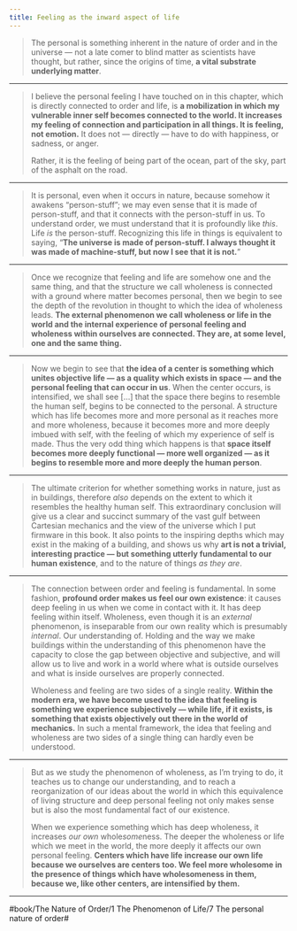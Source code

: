 ```yaml
---
title: Feeling as the inward aspect of life
---
```


> The personal is something inherent in the nature of order and in the universe — not a late comer to blind matter as scientists have thought, but rather, since the origins of time, **a vital substrate underlying matter**.

---

> I believe the personal feeling I have touched on in this chapter, which is directly connected to order and life, is **a mobilization in which my vulnerable inner self becomes connected to the world. It increases my feeling of connection and participation in all things. It is feeling, not emotion.** It does not — directly — have to do with happiness, or sadness, or anger.
> 
> Rather, it is the feeling of being part of the ocean, part of the sky, part of the asphalt on the road.

---

> It is personal, even when it occurs in nature, because somehow it awakens “person-stuff”; we may even sense that it is made of person-stuff, and that it connects with the person-stuff in us. To understand order, we must understand that it is profoundly like *this*. Life *is* the person-stuff. Recognizing this life in things is equivalent to saying, “**The universe is made of person-stuff. I always thought it was made of machine-stuff, but now I see that it is not.**”

---

> Once we recognize that feeling and life are somehow one and the same thing, and that the structure we call wholeness is connected with a ground where matter becomes personal, then we begin to see the depth of the revolution in thought to which the idea of wholeness leads. **The external phenomenon we call wholeness or life in the world and the internal experience of personal feeling and wholeness within ourselves are connected. They are, at some level, one and the same thing.**

---

> Now we begin to see that **the idea of a center is something which unites objective life — as a quality which exists in space — and the personal feeling that can occur in us**. When the center occurs, is intensified, we shall see […] that the space there begins to resemble the human self, begins to be connected to the personal. A structure which has life becomes more and more personal as it reaches more and more wholeness, because it becomes more and more deeply imbued with self, with the feeling of which my experience of self is made. Thus the very odd thing which happens is that **space itself becomes more deeply functional — more well organized — as it begins to resemble more and more deeply the human person**.

---

> The ultimate criterion for whether something works in nature, just as in buildings, therefore *also* depends on the extent to which it resembles the healthy human self. This extraordinary conclusion will give us a clear and succinct summary of the vast gulf between Cartesian mechanics and the view of the universe which I put firmware in this book. It also points to the inspiring depths which may exist in the making of a building, and shows us why **art is not a trivial, interesting practice — but something utterly fundamental to our human existence**, and to the nature of things *as they are*.

---

> The connection between order and feeling is fundamental. In some fashion, **profound order makes us feel our own existence**: it causes deep feeling in us when we come in contact with it. It has deep feeling within itself. Wholeness, even though it is an *external* phenomenon, is inseparable from our own reality which is presumably *internal*. Our understanding of. Holding and the way we make buildings within the understanding of this phenomenon have the capacity to close the gap between objective and subjective, and will allow us to live and work in a world where what is outside ourselves and what is inside ourselves are properly connected.
> 
> Wholeness and feeling are two sides of a single reality. **Within the modern era, we have become used to the idea that feeling is something we experience subjectively — while life, if it exists, is something that exists objectively out there in the world of mechanics.** In such a mental framework, the idea that feeling and wholeness are two sides of a single thing can hardly even be understood.

---

> But as we study the phenomenon of wholeness, as I’m trying to do, it teaches us to change our understanding, and to reach a reorganization of our ideas about the world in which this equivalence of living structure and deep personal feeling not only makes sense but is also the most fundamental fact of our existence.
> 
> When we experience something which has deep wholeness, it increases *our own* whole*some*ness. The deeper the wholeness or life which we meet in the world, the more deeply it affects our own personal feeling. **Centers which have life increase our own life because we ourselves are centers too. We feel more wholesome in the presence of things which have wholesomeness in them, because we, like other centers, are intensified by them.**

---

#book/The Nature of Order/1 The Phenomenon of Life/7 The personal nature of order#